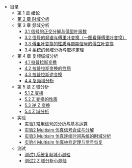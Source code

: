 * 目录
    * [第 1 章 绪论](ch1/ch1.md)
    * [第 2 章 时域分析](ch2/ch2.md)
    * 第 3 章 频域分析
        * [3.1 信号的正交分解与傅里叶级数](ch3/ch3.1.md)
        * [3.2 信号的频谱与傅里叶变换（一图看懂傅里叶变换）](ch3/ch3.2.md)
        * [3.3 傅里叶变换的性质与周期信号的傅立叶变换](ch3/ch3.3.md)
        * [3.4 系统的频域分析与取样定理](ch3/ch3.4.md)
    * 第 4 章 复频域域分析
        * [4.1 拉普拉斯变换](ch4/ch4.1.md)
        * [4.2 拉普拉斯变换的性质](ch4/ch4.2.md)
        * [4.3 拉普拉斯逆变换](ch4/ch4.3.md)
        * [4.4 复频域分析](ch4/ch4.4.md)
    * 第 5 章 Z 域分析
        * [5.1 Z 变换](ch5/ch5.1.md)
        * [5.2 Z 变换的性质](ch5/ch5.2.md)
        * [5.3 逆 Z 变换](ch5/ch5.3.md)
        * [5.4 Z 域分析](ch5/ch5.4.md)
    * 实验
        * [实验1 常用信号的分析与基本运算](experiment/exp1.md)
        * [实验2 Multisim 仿真信号合成与分解](experiment/exp2.md)
        * [实验3 Multisim 仿真连续时间系统的时域分析](experiment/exp3.md)
        * [实验4 Multisim 仿真抽样定理与信号恢复](experiment/exp4.md)
    * 测试
        * [测试1 系统复频域小测验](test/test1.md)
        * [测试2 Z 域分析小测验](test/test2.md)